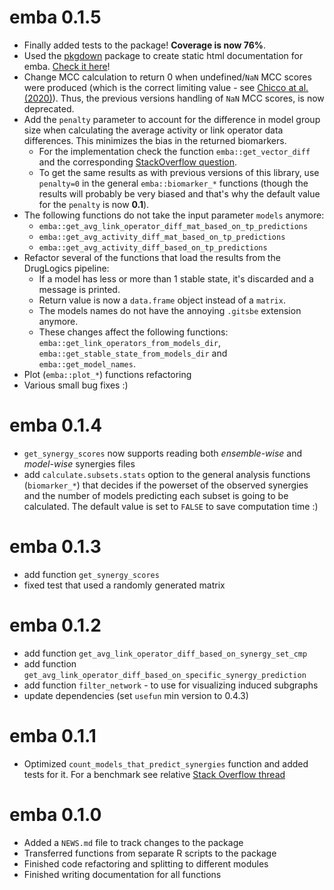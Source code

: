 # emba 0.1.5

- Finally added tests to the package! **Coverage is now 76%**.
- Used the [pkgdown](https://github.com/r-lib/pkgdown/) package to create static html documentation for emba. [Check it here](https://bblodfon.github.io/emba/index.html)!
- Change MCC calculation to return 0 when undefined/`NaN` MCC scores were produced (which is the correct limiting value - see [Chicco at al. (2020)](https://doi.org/10.1186/s12864-019-6413-7)). Thus, the previous versions handling of `NaN` MCC scores, is now deprecated.
- Add the `penalty` parameter to account for the difference in model group size when calculating the average activity or link operator data differences. This minimizes the bias in the returned biomarkers.
    - For the implementation check the function `emba::get_vector_diff` and the corresponding [StackOverflow question](https://math.stackexchange.com/questions/3547139/formula-for-weighted-average-difference).
    - To get the same results as with previous versions of this library, use `penalty=0` in the general `emba::biomarker_*` functions (though the results will probably be very biased and that's why the default value for the `penalty` is now **0.1**).
- The following functions do not take the input parameter `models` anymore:
  - `emba::get_avg_link_operator_diff_mat_based_on_tp_predictions`
  - `emba::get_avg_activity_diff_mat_based_on_tp_predictions`
  - `emba::get_avg_activity_diff_based_on_tp_predictions`
- Refactor several of the functions that load the results from the DrugLogics pipeline:
  - If a model has less or more than 1 stable state, it's discarded and a message is printed.
  - Return value is now a `data.frame` object instead of a `matrix`.
  - The models names do not have the annoying `.gitsbe` extension anymore.
  - These changes affect the following functions: `emba::get_link_operators_from_models_dir`, `emba::get_stable_state_from_models_dir` and `emba::get_model_names`.
- Plot (`emba::plot_*`) functions refactoring
- Various small bug fixes :)

# emba 0.1.4

- `get_synergy_scores` now supports reading both *ensemble-wise* and *model-wise* synergies files
- add `calculate.subsets.stats` option to the general analysis functions (`biomarker_*`) that decides if the powerset of the observed synergies and the number of models predicting each subset is going to be calculated. 
The default value is set to `FALSE` to save computation time :)

# emba 0.1.3

- add function `get_synergy_scores`
- fixed test that used a randomly generated matrix

# emba 0.1.2

- add function `get_avg_link_operator_diff_based_on_synergy_set_cmp`
- add function `get_avg_link_operator_diff_based_on_specific_synergy_prediction`
- add function `filter_network` - to use for visualizing induced subgraphs
- update dependencies (set `usefun` min version to 0.4.3)

# emba 0.1.1

- Optimized `count_models_that_predict_synergies` function and added tests for it. For a benchmark see
relative [Stack Overflow thread](https://stackoverflow.com/questions/58380043/optimize-r-code-for-row-operations-on-ternary-data-frame)

# emba 0.1.0

- Added a `NEWS.md` file to track changes to the package
- Transferred functions from separate R scripts to the package
- Finished code refactoring and splitting to different modules
- Finished writing documentation for all functions
